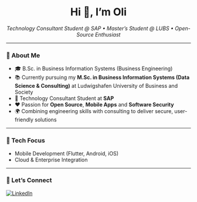 <h1 align="center">Hi 👋, I’m Oli</h1>
<p align="center">
  <em>Technology Consultant Student @ SAP • Master’s Student @ LUBS • Open-Source Enthusiast</em>
</p>

---

### 🚀 About Me
- 🎓 B.Sc. in Business Information Systems (Business Engineering)  
- 📚 Currently pursuing my **M.Sc. in Business Information Systems (Data Science & Consulting)** at Ludwigshafen University of Business and Society 
- 💼 Technology Consultant Student at **SAP**  
- ❤️ Passion for **Open Source**, **Mobile Apps** and **Software Security**  
- 🌍 Combining engineering skills with consulting to deliver secure, user-friendly solutions  

---

### 🔧 Tech Focus
- Mobile Development (Flutter, Android, iOS)   
- Cloud & Enterprise Integration

---

### 🤝 Let’s Connect
[![LinkedIn](https://img.shields.io/badge/LinkedIn-Olison%20Sturm-blue?style=flat&logo=linkedin)](https://www.linkedin.com/in/olisonsturm)
